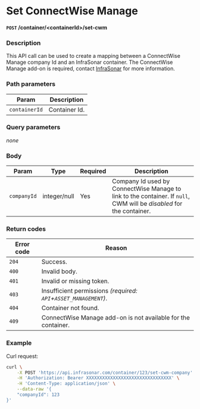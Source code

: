 # Set ConnectWise Manage
**`POST` /container/<containerId\>/set-cwm**

### Description
This API call can be used to create a mapping between a ConnectWise Manage company Id and an InfraSonar container.
The ConnectWise Manage add-on is required, contact [InfraSonar](https://infrasonar.com/support) for more information.

### Path parameters
Param               | Description
--------------------|-------------
`containerId`       | Container Id.

### Query parameters
_none_

### Body
Param       | Type          | Required  | Description
------------|---------------|-----------|-------------
`companyId` | integer/null  | Yes       | Company Id used by ConnectWise Manage to link to the container. If `null`, CWM will be _disabled_ for the container.

### Return codes
Error code  | Reason
------------|--------
`204`       | Success.
`400`       | Invalid body.
`401`       | Invalid or missing token.
`403`       | Insufficient permissions _(required: `API`+`ASSET_MANAGEMENT`)_.
`404`       | Container not found.
`409`       | ConnectWise Manage add-on is not available for the container.

### Example
Curl request:
```bash
curl \
    -X POST 'https://api.infrasonar.com/container/123/set-cwm-company' \
    -H 'Authorization: Bearer XXXXXXXXXXXXXXXXXXXXXXXXXXXXXXXX' \
    -H 'Content-Type: application/json' \
    --data-raw '{
    "companyId": 123
}'
```

